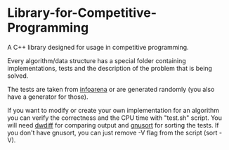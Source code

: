 # Library-for-Competitive-Programming

A C++ library designed for usage in competitive programming.

Every algorithm/data structure has a special folder containing implementations, tests and the description of the problem that is being solved.

The tests are taken from [infoarena](http://www.infoarena.ro/) or are generated randomly (you also have a generator for those).

If you want to modify or create your own implementation for an algorithm you can verify the correctness and the CPU time with "test.sh" script. You will need [dwdiff](https://linux.die.net/man/1/dwdiff) for comparing output and [gnusort](http://superuser.com/questions/349897/ls-version-number-sorting-mac-os-x/349904#349904) for sorting the tests. If you don't have gnusort, you can just remove -V flag from the script (sort -V).
